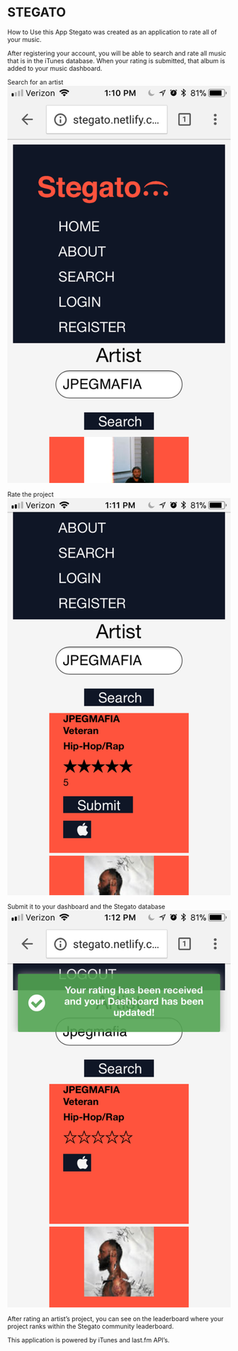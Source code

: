 # STEGATO

How to Use this App
Stegato was created as an application to rate all of your music.

After registering your account, you will be able to search and rate all music that is in the iTunes database. When your rating is submitted, that album is added to your music dashboard.

Search for an artist                                        
![Search for an artist](/src/images/IMG_5489.PNG)

Rate the project                                        
![Rate the Project](/src/images/IMG_5490.PNG)

Submit it to your dashboard and the Stegato database
![Submit to Dashboard](/src/images/IMG_5491.PNG)

After rating an artist’s project, you can see on the leaderboard where your project ranks within the Stegato community leaderboard.

This application is powered by iTunes and last.fm API’s.